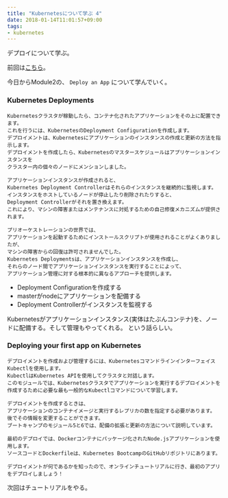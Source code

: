 ```yaml
---
title: "Kubernetesについて学ぶ 4"
date: 2018-01-14T11:01:57+09:00
tags:
- kubernetes
---
```


デプロイについて学ぶ。

<!--more-->

前回は[こちら](https://yaginumahidetatsu.com/2018/01/13/kubernetes-learn-3/)。

今日からModule2の、 `Deploy an App` について学んでいく。

### Kubernetes Deployments

```
Kubernetesクラスタが稼動したら、コンテナ化されたアプリケーションをその上に配置できます。
これを行うには、KubernetesのDeployment Configurationを作成します。
デプロイメントは、Kubernetesにアプリケーションのインスタンスの作成と更新の方法を指示します。
デプロイメントを作成したら、Kubernetesのマスタースケジュールはアプリケーションインスタンスを
クラスター内の個々のノードにメンションしました。

アプリケーションインスタンスが作成されると、
Kubernetes Deployment Controllerはそれらのインスタンスを継続的に監視します。
インスタンスをホストしているノードが停止したり削除されたりすると、
Deployment Controllerがそれを置き換えます。
これにより、マシンの障害またはメンテナンスに対処するための自己修復メカニズムが提供されます。

プリオーケストレーションの世界では、
アプリケーションを起動するためにインストールスクリプトが使用されることがよくありましたが、
マシンの障害からの回復は許可されませんでした。 
Kubernetes Deploymentsは、アプリケーションインスタンスを作成し、
それらのノード間でアプリケーションインスタンスを実行することによって、
アプリケーション管理に対する根本的に異なるアプローチを提供します。
```

* Deployment Configurationを作成する
* masterがnodeにアプリケーションを配備する
* Deployment Controllerがインスタンスを監視する

Kubernetesがアプリケーションインスタンス(実体はたぶんコンテナ)を、ノードに配備する。そして管理もやってくれる。
という話らしい。

### Deploying your first app on Kubernetes

```
デプロイメントを作成および管理するには、KubernetesコマンドラインインターフェイスKubectlを使用します。 
KubectlはKubernetes APIを使用してクラスタと対話します。
このモジュールでは、Kubernetesクラスタでアプリケーションを実行するデプロイメントを
作成するために必要な最も一般的なKubectlコマンドについて学習します。

デプロイメントを作成するときは、
アプリケーションのコンテナイメージと実行するレプリカの数を指定する必要があります。
後でその情報を変更することができます。
ブートキャンプのモジュール5と6では、配備の拡張と更新の方法について説明しています。

最初のデプロイでは、Dockerコンテナにパッケージ化されたNode.jsアプリケーションを使用します。
ソースコードとDockerfileは、Kubernetes BootcampのGitHubリポジトリにあります。

デプロイメントが何であるかを知ったので、オンラインチュートリアルに行き、最初のアプリをデプロイしましょう！
```

次回はチュートリアルをやる。

